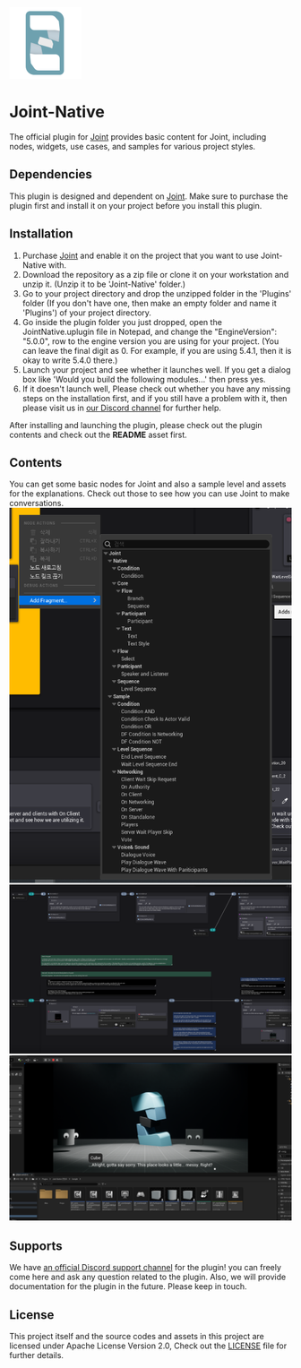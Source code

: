 ![Joint-Native-Logo](/Resources/Icon128.png)
# Joint-Native
The official plugin for [Joint](https://www.unrealengine.com/marketplace/ko/product/ec432b9261c94b70a4068507d42a4f5a) provides basic content for Joint, including nodes, widgets, use cases, and samples for various project styles. 

## Dependencies 
This plugin is designed and dependent on [Joint](https://www.unrealengine.com/marketplace/ko/product/ec432b9261c94b70a4068507d42a4f5a). Make sure to purchase the plugin first and install it on your project before you install this plugin.

## Installation
1. Purchase [Joint](https://www.unrealengine.com/marketplace/ko/product/ec432b9261c94b70a4068507d42a4f5a) and enable it on the project that you want to use Joint-Native with.
2. Download the repository as a zip file or clone it on your workstation and unzip it. (Unzip it to be 'Joint-Native' folder.)
4. Go to your project directory and drop the unzipped folder in the 'Plugins' folder (If you don't have one, then make an empty folder and name it 'Plugins') of your project directory.
5. Go inside the plugin folder you just dropped, open the JointNative.uplugin file in Notepad, and change the "EngineVersion": "5.0.0", row to the engine version you are using for your project. (You can leave the final digit as 0. For example, if you are using 5.4.1, then it is okay to write 5.4.0 there.) 
6. Launch your project and see whether it launches well. If you get a dialog box like 'Would you build the following modules...' then press yes.
7. If it doesn't launch well, Please check out whether you have any missing steps on the installation first, and if you still have a problem with it, then please visit us in [our Discord channel](https://discord.gg/DzNFax2aBS) for further help.

After installing and launching the plugin, please check out the plugin contents and check out the **README** asset first.

## Contents 
You can get some basic nodes for Joint and also a sample level and assets for the explanations. Check out those to see how you can use Joint to make conversations.
![Nodes](/RepoResources/Nodes.PNG) ![Sample](/RepoResources/Sample.PNG) ![SampleLevel](/RepoResources/SampleLevel.PNG)

## Supports
We have [an official Discord support channel](https://discord.gg/DzNFax2aBS) for the plugin! you can freely come here and ask any question related to the plugin.
Also, we will provide documentation for the plugin in the future. Please keep in touch.

## License
This project itself and the source codes and assets in this project are licensed under Apache License Version 2.0, Check out the [LICENSE](/LICENSE) file for further details.
